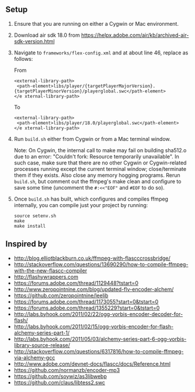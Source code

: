 
## Setup

1. Ensure that you are running on either a Cygwin or Mac environment.

2. Download air sdk 18.0 from https://helpx.adobe.com/air/kb/archived-air-sdk-version.html

3. Navigate to `frameworks/flex-config.xml` and at about line 46, replace as follows:

   From
   ```
   <external-library-path>
    <path-element>libs/player/{targetPlayerMajorVersion}.{targetPlayerMinorVersion}/playerglobal.swc</path-element>
   </e xternal-library-path>
   ```
   
   To
   ```
   <external-library-path>
    <path-element>libs/player/18.0/playerglobal.swc</path-element>
   </e xternal-library-path>
   ```

4. Run `build.sh` either from Cygwin or from a Mac terminal window.

   Note: On Cygwin, the internal call to make may fail on building sha512.o due to an error: "Couldn't fork: Resource temporarily unavailable". In such case, make sure that there are no other Cygwin or Cygwin-related processes running except the current terminal window; close/terminate them if they exists. Also close any memory hogging programs. Rerun `build.sh`, but comment out the ffmpeg's make clean and configure to save some time (uncomment the `#:<<"EOF"` and `#EOF` to do so).

5. Once `build.sh` has built, which configures and compiles ffmpeg internally, you can compile just your project by running:

   ```
   source setenv.sh
   make
   make install
   ```

## Inspired by
* http://blog.elliotblackburn.co.uk/ffmpeg-with-flascccrossbridge/
* http://stackoverflow.com/questions/13690290/how-to-compile-ffmpeg-with-the-new-flascc-compiler
* http://flashywrappers.com
* https://forums.adobe.com/thread/1129448?tstart=0
* http://www.zeropointnine.com/blog/updated-flv-encoder-alchem/
* https://github.com/zeropointnine/leelib
* https://forums.adobe.com/thread/1173055?start=0&tstart=0
* https://forums.adobe.com/thread/1355229?start=0&tstart=0
* http://labs.byhook.com/2011/02/22/ogg-vorbis-encoder-decoder-for-flash/
* http://labs.byhook.com/2011/02/15/ogg-vorbis-encoder-for-flash-alchemy-series-part-1/
* http://labs.byhook.com/2011/05/03/alchemy-series-part-6-ogg-vorbis-library-source-release/
* http://stackoverflow.com/questions/6317816/how-to-compile-ffmpeg-via-alchemy-gcc
* http://www.adobe.com/devnet-docs/flascc/docs/Reference.html
* https://github.com/normanzb/encoder-mp3
* https://github.com/soywiz/as3libwebp
* https://github.com/claus/libtess2.swc
